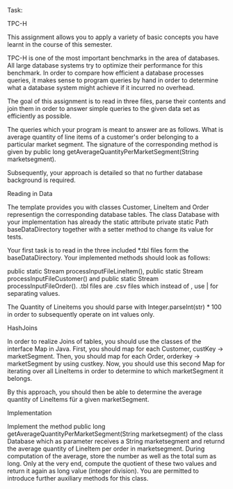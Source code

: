 ﻿Task:

TPC-H

This assignment allows you to apply a variety of basic concepts you have learnt in the course of this semester.

TPC-H is one of the most important benchmarks in the area of databases. All large database systems try to optimize their performance for this benchmark. In order to compare how efficient a database processes queries, it makes sense to program queries by hand in order to determine what a database system might achieve if it incurred no overhead.

The goal of this assignment is to read in three files, parse their contents and join them in order to answer simple queries to the given data set as efficiently as possible.

The queries which your program is meant to answer are as follows. What is average quantity of line items of a customer's order belonging to a particular market segment. The signature of the corresponding method is given by public long getAverageQuantityPerMarketSegment(String marketsegment).

Subsequently, your approach is detailed so that no further database background is required.

Reading in Data

The template provides you with classes Customer, LineItem and Order representign the corresponding database tables. The class Database with your implementation has already the static attribute private static Path baseDataDirectory together with a setter method to change its value for tests.

Your first task is to read in the three included \*.tbl files form the baseDataDirectory. Your implemented methods should look as follows:

public static Stream<LineItem> processInputFileLineItem(), public static Stream<Customer> processInputFileCustomer() and public static Stream<Order> processInputFileOrder(). .tbl files are .csv files which instead of , use | for separating values.

The Quantity of Lineitems you should parse with Integer.parseInt(str) \* 100 in order to subsequently operate on int values only.

HashJoins

In order to realize Joins of tables, you should use the classes of the interface Map in Java. First, you should map for each Customer, custKey -> marketSegment. Then, you should map for each Order, orderkey -> marketSegment by using custkey. Now, you should use this second Map for iterating over all LineItems in order to determine to which marketSegment it belongs.

By this approach, you should then be able to determine the average quantity of LineItems für a given marketSegment.

Implementation

Implement the method public long getAverageQuantityPerMarketSegment(String marketsegment) of the class Database which as parameter receives a String marketsegment and returnd the average quantity of LineItem per order in marketsegment. During computation of the average, store the number as well as the total sum as long. Only at the very end, compute the quotient of these two values and return it again as long value (integer division). You are permitted to introduce further auxiliary methods for this class.
